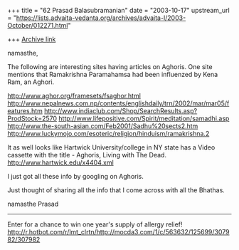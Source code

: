 +++
title = "62 Prasad Balasubramanian"
date = "2003-10-17"
upstream_url = "https://lists.advaita-vedanta.org/archives/advaita-l/2003-October/012271.html"

+++
[Archive link](https://lists.advaita-vedanta.org/archives/advaita-l/2003-October/012271.html)

namasthe,

The following are interesting sites having articles on Aghoris.
One site mentions that Ramakrishna Paramahamsa had been 
influenzed by Kena Ram, an Aghori.

http://www.aghor.org/framesets/fsaghor.html
http://www.nepalnews.com.np/contents/englishdaily/trn/2002/mar/mar05/features.htm
http://www.indiaclub.com/Shop/SearchResults.asp?ProdStock=2570
http://www.lifepositive.com/Spirit/meditation/samadhi.asp
http://www.the-south-asian.com/Feb2001/Sadhu%20sects2.htm
http://www.luckymojo.com/esoteric/religion/hinduism/ramakrishna.2

It as well looks like Hartwick University/college in NY state has
a Video cassette with the title -  Aghoris, Living with The Dead.
http://www.hartwick.edu/x4404.xml

I just got all these info by googling on Aghoris. 

Just thought of sharing all the info that I come across with all the Bhathas.

namasthe
Prasad



____________________________________________________________
Enter for a chance to win one year's supply of allergy relief!
http://r.hotbot.com/r/lmt_clrtn/http://mocda3.com/1/c/563632/125699/307982/307982

